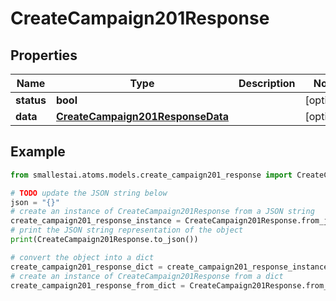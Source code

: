# CreateCampaign201Response


## Properties

Name | Type | Description | Notes
------------ | ------------- | ------------- | -------------
**status** | **bool** |  | [optional] 
**data** | [**CreateCampaign201ResponseData**](CreateCampaign201ResponseData.md) |  | [optional] 

## Example

```python
from smallestai.atoms.models.create_campaign201_response import CreateCampaign201Response

# TODO update the JSON string below
json = "{}"
# create an instance of CreateCampaign201Response from a JSON string
create_campaign201_response_instance = CreateCampaign201Response.from_json(json)
# print the JSON string representation of the object
print(CreateCampaign201Response.to_json())

# convert the object into a dict
create_campaign201_response_dict = create_campaign201_response_instance.to_dict()
# create an instance of CreateCampaign201Response from a dict
create_campaign201_response_from_dict = CreateCampaign201Response.from_dict(create_campaign201_response_dict)
```



